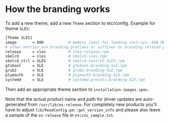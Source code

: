 # How the branding works

To add a new theme, add a new `Theme` section to etc/config. Example for theme
`SLES`:

```sh
[Theme SLES]
image       = 600			# memory limit for loading inst-sys: 600 MB
# other entries are branding prefixes or suffixes to branding-related packages
release     = sles			# sles-release.rpm
skelcd      = sles			# skelcd-sles.rpm
skelcd_ctrl = SLES			# skelcd-control-SLES.rpm
gfxboot     = SLE			# gfxboot-branding-SLE.rpm
grub2       = SLE			# grub2-branding-SLE.rpm
plymouth    = SLE			# plymouth-branding-SLE.rpm
systemd     = SLE			# systemd-presets-branding-SLE.rpm
```

Then add an appropriate theme section to `installation-images.spec`.

Note that the actual product name and path for driver updates are
auto-generated from `/usr/lib/os-release`. For completely new products
you'll have to adjust `lib/ReadConfig.pm::get_version_info` and please also
leave a sample of the `os-release` file in `etc/os_sample.txt`.
